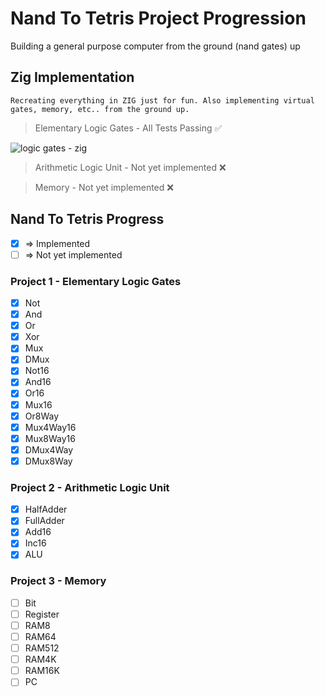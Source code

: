 # Nand To Tetris Project Progression

Building a general purpose computer from the ground (nand gates) up

## Zig Implementation

```
Recreating everything in ZIG just for fun. Also implementing virtual gates, memory, etc.. from the ground up.
```

> Elementary Logic Gates - All Tests Passing ✅

![logic gates - zig](https://github.com/user-attachments/assets/0a6a5f89-3b18-466a-8809-4cc792deada8)

> Arithmetic Logic Unit - Not yet implemented ❌

> Memory - Not yet implemented ❌

## Nand To Tetris Progress

- [x] => Implemented
- [ ] => Not yet implemented

### Project 1 - Elementary Logic Gates

- [x] Not
- [x] And
- [x] Or
- [x] Xor
- [x] Mux
- [x] DMux
- [x] Not16
- [x] And16
- [x] Or16
- [x] Mux16
- [x] Or8Way
- [x] Mux4Way16
- [x] Mux8Way16
- [x] DMux4Way
- [x] DMux8Way

### Project 2 - Arithmetic Logic Unit

- [x] HalfAdder
- [x] FullAdder
- [x] Add16
- [x] Inc16
- [x] ALU

### Project 3 - Memory

- [ ] Bit
- [ ] Register
- [ ] RAM8
- [ ] RAM64
- [ ] RAM512
- [ ] RAM4K
- [ ] RAM16K
- [ ] PC
